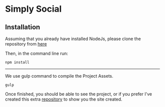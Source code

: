 # Simply  Social

## Installation

Assuming that you already have installed  NodeJs, please clone the repository from [here](https://github.com/selenearzola/simplysocial.git)

Then, in the command line run:

```
npm install
```
----
We use gulp command to compile the Project Assets.

```
gulp
```

Once finished,  you should be able to see the project, or if you prefer I've created this extra [repository](https://selenearzola.github.io/baires-challenge/) to show you the site created.